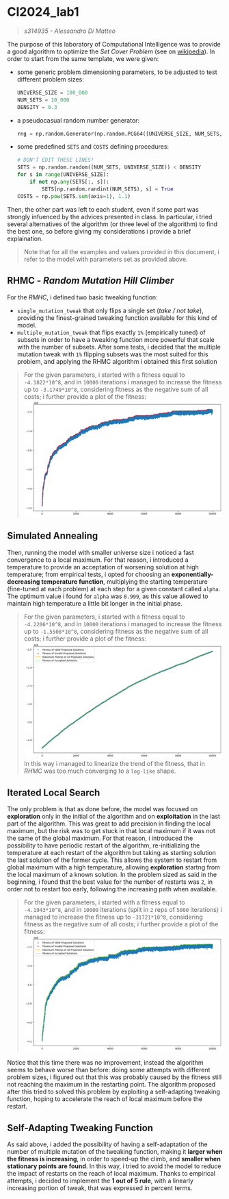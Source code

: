 # CI2024_lab1
> *s314935 - Alessandro Di Matteo*

The purpose of this laboratory of Computational Intelligence was to provide a good algorithm to optimize the *Set Cover Problem* (see on [wikipedia](https://en.wikipedia.org/wiki/Set_cover_problem)).
In order to start from the same template, we were given:
- some generic problem dimensioning parameters, to be adjusted to test different problem sizes:
    ```python
    UNIVERSE_SIZE = 100_000
    NUM_SETS = 10_000
    DENSITY = 0.3
    ```
- a pseudocasual random number generator:
    ```python
    rng = np.random.Generator(np.random.PCG64([UNIVERSE_SIZE, NUM_SETS, int(10_000 * DENSITY)]))
    ```
- some predefined `SETS` and `COSTS` defining procedures:
    ```python
    # DON'T EDIT THESE LINES!
    SETS = np.random.random((NUM_SETS, UNIVERSE_SIZE)) < DENSITY
    for s in range(UNIVERSE_SIZE):
        if not np.any(SETS[:, s]):
            SETS[np.random.randint(NUM_SETS), s] = True
    COSTS = np.pow(SETS.sum(axis=1), 1.1)
    ```
Then, the other part was left to each student, even if some part was strongly infuenced by the advices presented in class.
In particular, i tried several alternatives of the algorithm (or three level of the algorithm) to find the best one, so before giving my considerations i provide a brief explaination.

> Note that for all the examples and values provided in this document, i refer to the model with parameters set as provided above.

## RHMC - *Random Mutation Hill Climber*
For the *RMHC*, i defined two basic tweaking function:
- `single_mutation_tweak` that only flips a single set (*take / not take*), providing the finest-grained tweaking function available for this kind of model.
- `multiple_mutation_tweak` that flips exactly `1%` (empirically tuned) of subsets in order to have a tweaking function more powerful that scale with the number of subsets.
After some tests, i decided that the multiple mutation tweak with `1%` flipping subsets was the most suited for this problem, and applying the RHMC algorithm i obtained this first solution
> For the given parameters, i started with a fitness equal to `-4.1822*10^8`, and in `10000` iterations i managed to increase the fitness up to `-3.1749*10^8`, considering fitness as the negative sum of all costs; i further provide a plot of the fitness:
![rhmc_plot](imgs/rhmc.png)


## Simulated Annealing
Then, running the model with smaller universe size i noticed a fast convergence to a local maximum. For that reason, i introduced a temperature to provide an acceptation of worsening solution at high temperature; from empirical tests, i opted for choosing an **exponentially-decreasing temperature function**, multiplying the starting temperature (fine-tuned at each problem) at each step for a given constant called `alpha`.
The optimum value i found for `alpha` was `0.999`, as this value allowed to maintain high temperature a little bit longer in the initial phase.
> For the given parameters, i started with a fitness equal to `-4.2206*10^8`, and in `10000` iterations i managed to increase the fitness up to `-1.5508*10^8`, considering fitness as the negative sum of all costs; i further provide a plot of the fitness:
![simulated_annealing_plot](imgs/simulated_annealing.png)
In this way i managed to linearize the trend of the fitness, that in *RHMC* was too much converging to a `log-like` shape.

## Iterated Local Search
The only problem is that as done before, the model was focused on **exploration** only in the initial of the algorithm and on **exploitation** in the last part of the algorithm.
This was great to add precision in finding the local maximum, but the risk was to get stuck in that local maximum if it was not the same of the global maximum.
For that reason, i introduced the possibility to have periodic restart of the algorithm, re-initializing the temperature at each restart of the algorithm but taking as starting solution the last solution of the former cycle.
This allows the system to restart from global maximum with a high temperature, allowing **exploration** startng from the local maximum of a known solution.
In the problem sized as said in the beginning, i found that the best value for the number of restarts was `2`, in order not to restart too early, following the increasing path when available.
> For the given parameters, i started with a fitness equal to `-4.1943*10^8`, and in `10000` iterations (split in `2` reps of `5000` iterations)  i managed to increase the fitness up to `-31721*10^8`, considering fitness as the negative sum of all costs; i further provide a plot of the fitness:
![iterated_local_search_plot](imgs/iterated_local_search.png)

Notice that this time there was no improvement, instead the algorithm seems to behave worse than before: doing some attempts with different problem sizes, i figured out that this was probably caused by the fitness still not reaching the maximum in the restarting point. The algorithm proposed after this tried to solved this problem by exploiting a self-adapting tweaking function, hoping to accelerate the reach of local maximum before the restart.

## Self-Adapting Tweaking Function
As said above, i added the possibility of having a self-adaptation of the number of multiple mutation of the tweaking function, making it **larger when the fitness is increasing**, in order to speed-up the climb, and **smaller when stationary points are found**. In this way, i tried to avoid the model to reduce the impact of restarts on the reach of local maximum.
Thanks to empirical attempts, i decided to implement the **1 out of 5 rule**, with a linearly increasing portion of tweak, that was expressed in percent terms.

